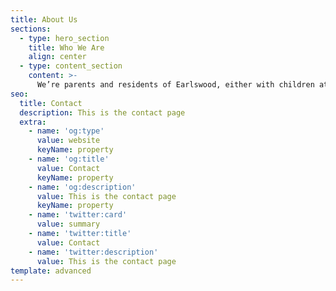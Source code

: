 ```yaml
---
title: About Us
sections:
  - type: hero_section
    title: Who We Are
    align: center
  - type: content_section
    content: >-
      We’re parents and residents of Earlswood, either with children at the Infants, Juniors or both. We’re a small group of likeminded people who are keen on the idea of our children being safer on their school commute, and feel passionately about the School Streets initiative as a starter towards more active travel with all of the benefits that entails. If you would like to join us we would love to invite you for an initial video call, which if demand calls for it, could be multiple small group sessions to provide more details of the trial, and help us to put a timetable together for it. Please drop us a line at LivingEarlswood@gmail.com
seo:
  title: Contact
  description: This is the contact page
  extra:
    - name: 'og:type'
      value: website
      keyName: property
    - name: 'og:title'
      value: Contact
      keyName: property
    - name: 'og:description'
      value: This is the contact page
      keyName: property
    - name: 'twitter:card'
      value: summary
    - name: 'twitter:title'
      value: Contact
    - name: 'twitter:description'
      value: This is the contact page
template: advanced
---
```

